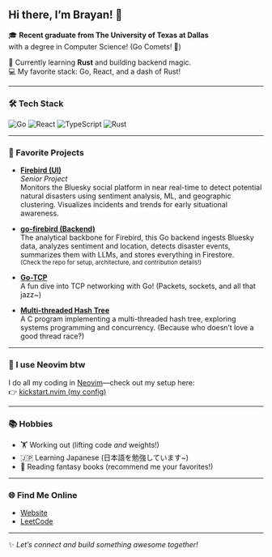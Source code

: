 ## Hi there, I’m Brayan! 👋

🎓 **Recent graduate from The University of Texas at Dallas**  
with a degree in Computer Science! (Go Comets! 🚀)

🌱 Currently learning **Rust** and building backend magic.  
💻 My favorite stack: Go, React, and a dash of Rust!

---

### 🛠️ Tech Stack
![Go](https://img.shields.io/badge/-Go-00ADD8?logo=go&logoColor=white)
![React](https://img.shields.io/badge/-React-61DAFB?logo=react&logoColor=white)
![TypeScript](https://img.shields.io/badge/-TypeScript-3178C6?logo=typescript&logoColor=white)
![Rust](https://img.shields.io/badge/-Rust-000000?logo=rust&logoColor=white)

---

### 🚀 Favorite Projects

- [**Firebird (UI)**](https://firebird-ivory.vercel.app/)  
  *Senior Project*  
  Monitors the Bluesky social platform in near real-time to detect potential natural disasters using sentiment analysis, ML, and geographic clustering. Visualizes incidents and trends for early situational awareness.

- [**go-firebird (Backend)**](https://github.com/brayanMuniz/go-firebird)  
  The analytical backbone for Firebird, this Go backend ingests Bluesky data, analyzes sentiment and location, detects disaster events, summarizes them with LLMs, and stores everything in Firestore.  
  <sub>(Check the repo for setup, architecture, and contribution details!)</sub>

- [**Go-TCP**](https://github.com/brayanMuniz/Go-TCP)  
  A fun dive into TCP networking with Go! (Packets, sockets, and all that jazz~)

- [**Multi-threaded Hash Tree**](https://github.com/brayanMuniz/Multi-threaded-Hash-Tree)  
  A C program implementing a multi-threaded hash tree, exploring systems programming and concurrency. (Because who doesn’t love a good thread race?)

---

### 🖤 I use Neovim btw
I do all my coding in [Neovim](https://neovim.io/)—check out my setup here:  
👉 [kickstart.nvim (my config)](https://github.com/brayanMuniz/kickstart.nvim)

---

### 📚 Hobbies
- 🏋️ Working out (lifting code *and* weights!)
- 🇯🇵 Learning Japanese (日本語を勉強しています~)
- 📖 Reading fantasy books (recommend me your favorites!)

---

### 🌐 Find Me Online
- [Website](https://www.brayanmuniz.com)
- [LeetCode](https://leetcode.com/u/brayanMuniz/)

---

✨ *Let’s connect and build something awesome together!*  


